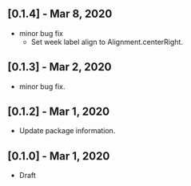 ## [0.1.4] - Mar 8, 2020
* minor bug fix
   * Set week label align to Alignment.centerRight.

## [0.1.3] - Mar 2, 2020
* minor bug fix.

## [0.1.2] - Mar 1, 2020
* Update package information.

## [0.1.0] - Mar 1, 2020
* Draft
